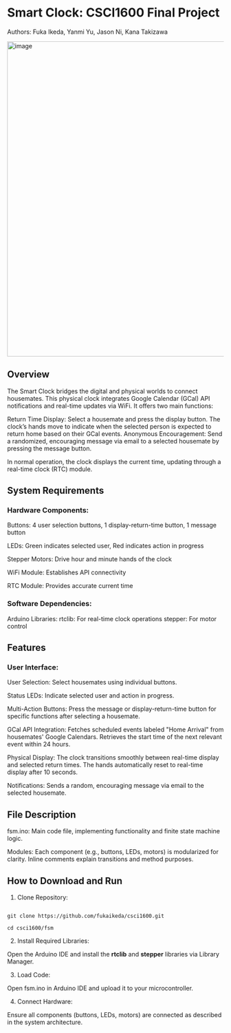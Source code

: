 # Smart Clock: CSCI1600 Final Project

Authors: Fuka Ikeda, Yanmi Yu, Jason Ni, Kana Takizawa

<img width="732" alt="image" src="https://github.com/user-attachments/assets/af51952e-aaba-48e1-a6e7-a60e96708297" />


## Overview

The Smart Clock bridges the digital and physical worlds to connect housemates. This physical clock integrates Google Calendar (GCal) API notifications and real-time updates via WiFi. It offers two main functions:

Return Time Display: Select a housemate and press the display button. The clock’s hands move to indicate when the selected person is expected to return home based on their GCal events.
Anonymous Encouragement: Send a randomized, encouraging message via email to a selected housemate by pressing the message button.

In normal operation, the clock displays the current time, updating through a real-time clock (RTC) module.


## System Requirements

### Hardware Components:
Buttons: 4 user selection buttons, 1 display-return-time button, 1 message button

LEDs: Green indicates selected user, Red indicates action in progress

Stepper Motors: Drive hour and minute hands of the clock

WiFi Module: Establishes API connectivity

RTC Module: Provides accurate current time

### Software Dependencies:

Arduino Libraries:
rtclib: For real-time clock operations
stepper: For motor control

## Features

### User Interface:

User Selection: Select housemates using individual buttons.

Status LEDs: Indicate selected user and action in progress.

Multi-Action Buttons: Press the message or display-return-time button for specific functions after selecting a housemate.

GCal API Integration: Fetches scheduled events labeled "Home Arrival" from housemates' Google Calendars. Retrieves the start time of the next relevant event within 24 hours.

Physical Display: The clock transitions smoothly between real-time display and selected return times. The hands automatically reset to real-time display after 10 seconds.

Notifications: Sends a random, encouraging message via email to the selected housemate.

## File Description

fsm.ino: Main code file, implementing functionality and finite state machine logic.

Modules: Each component (e.g., buttons, LEDs, motors) is modularized for clarity. Inline comments explain transitions and method purposes.

## How to Download and Run

1. Clone Repository:

```

git clone https://github.com/fukaikeda/csci1600.git

cd csci1600/fsm

```

2. Install Required Libraries:

Open the Arduino IDE and install the **rtclib** and **stepper** libraries via Library Manager.

3. Load Code:

Open fsm.ino in Arduino IDE and upload it to your microcontroller.

4. Connect Hardware:

Ensure all components (buttons, LEDs, motors) are connected as described in the system architecture.

